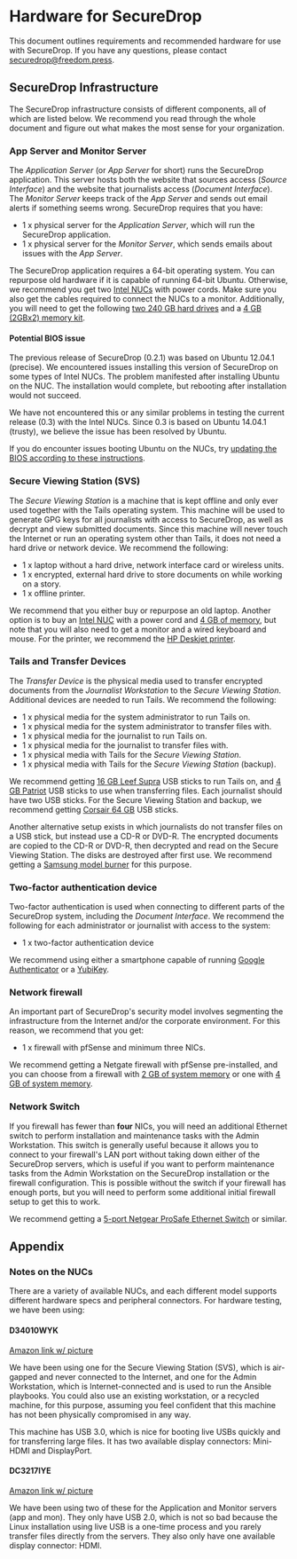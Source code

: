 # Hardware for SecureDrop

This document outlines requirements and recommended hardware for use with SecureDrop. If you have any questions, please contact securedrop@freedom.press.

## SecureDrop Infrastructure

The SecureDrop infrastructure consists of different components, all of which are listed below. We recommend you read through the whole document and figure out what makes the most sense for your organization.

### App Server and Monitor Server

The *Application Server* (or *App Server* for short) runs the SecureDrop application. This server hosts both the website that sources access (*Source Interface*) and the website that journalists access (*Document Interface*). The *Monitor Server* keeps track of the *App Server* and sends out email alerts if something seems wrong. SecureDrop requires that you have:

 * 1 x physical server for the *Application Server*, which will run the SecureDrop application.
 * 1 x physical server for the *Monitor Server*, which sends emails about issues with the *App Server*.

The SecureDrop application requires a 64-bit operating system. You can repurpose old hardware if it is capable of running 64-bit Ubuntu. Otherwise, we recommend you get two [Intel NUCs](http://www.amazon.com/dp/B00F3F38O2/ref=wl_it_dp_o_pd_nS_ttl?_encoding=UTF8&colid=3NQVTBFZV73JA&coliid=IOKQL5QS1Q2NX&psc=1) with power cords. Make sure you also get the cables required to connect the NUCs to a monitor. Additionally, you will need to get the following [two 240 GB hard drives](http://www.amazon.com/dp/B00BQ8RKT4/ref=wl_it_dp_o_pd_nS_ttl?_encoding=UTF8&colid=3NQVTBFZV73JA&coliid=I319YS8KKXVZWS&psc=1) and a [4 GB (2GBx2) memory kit](http://www.amazon.com/Crucial-PC3-12800-204-Pin-Notebook-CT2CP25664BF160B/dp/B005MWQ6WC/ref=sr_1_2?s=electronics&ie=UTF8&qid=1411294165&sr=1-2).

#### Potential BIOS issue

The previous release of SecureDrop (0.2.1) was based on Ubuntu 12.04.1 (precise). We encountered issues installing this version of SecureDrop on some types of Intel NUCs. The problem manifested after installing Ubuntu on the NUC. The installation would complete, but rebooting after installation would not succeed.

We have not encountered this or any similar problems in testing the current release (0.3) with the Intel NUCs. Since 0.3 is based on Ubuntu 14.04.1 (trusty), we believe the issue has been resolved by Ubuntu.

If you do encounter issues booting Ubuntu on the NUCs, try [updating the BIOS according to these instructions](http://arstechnica.com/gadgets/2014/02/new-intel-nuc-bios-update-fixes-steamos-other-linux-booting-problems/).

### Secure Viewing Station (SVS)

The *Secure Viewing Station* is a machine that is kept offline and only ever used together with the Tails operating system. This machine will be used to generate GPG keys for all journalists with access to SecureDrop, as well as decrypt and view submitted documents. Since this machine will never touch the Internet or run an operating system other than Tails, it does not need a hard drive or network device. We recommend the following:

 * 1 x laptop without a hard drive, network interface card or wireless units.
 * 1 x encrypted, external hard drive to store documents on while working on a story.
 * 1 x offline printer.

We recommend that you either buy or repurpose an old laptop. Another option is to buy an [Intel NUC](http://www.amazon.com/dp/B00F3F38O2/ref=wl_it_dp_o_pd_nS_ttl?_encoding=UTF8&colid=3NQVTBFZV73JA&coliid=IOKQL5QS1Q2NX&psc=1) with a power cord and [4 GB of memory](http://www.amazon.com/Crucial-PC3-12800-204-Pin-Notebook-CT2CP25664BF160B/dp/B005MWQ6WC/ref=sr_1_2?s=electronics&ie=UTF8&qid=1411294165&sr=1-2), but note that you will also need to get a monitor and a wired keyboard and mouse. For the printer, we recommend the [HP Deskjet printer](http://www.amazon.com/HP-Deskjet-Printer-CH340A-B1H/dp/B003YGZIY0/ref=pd_sim_op_2?ie=UTF8&refRID=1BNF29AQ5S6C3SR0DS6V).

### Tails and Transfer Devices

The *Transfer Device* is the physical media used to transfer encrypted documents from the *Journalist Workstation* to the *Secure Viewing Station*. Additional devices are needed to run Tails. We recommend the following:

 * 1 x physical media for the system administrator to run Tails on.
 * 1 x physical media for the system administrator to transfer files with.
 * 1 x physical media for the journalist to run Tails on.
 * 1 x physical media for the journalist to transfer files with.
 * 1 x physical media with Tails for the *Secure Viewing Station*.
 * 1 x physical media with Tails for the *Secure Viewing Station* (backup).

We recommend getting [16 GB Leef Supra](http://www.amazon.com/dp/B00FWQTBZ2/ref=wl_it_dp_o_pC_nS_ttl?_encoding=UTF8&colid=3NQVTBFZV73JA&coliid=IX8TE9WOYD105) USB sticks to run Tails on, and [4 GB Patriot](http://www.amazon.com/Swivel-Flash-Drive-Memory-Stick/dp/B00M1GYD90/ref=sr_1_20?s=pc&ie=UTF8&qid=1417035771&sr=1-20&keywords=wellcore+4GB) USB sticks to use when transferring files. Each journalist should have two USB sticks. For the Secure Viewing Station and backup, we recommend getting [Corsair 64 GB](http://www.amazon.com/dp/B00EM71W1S/ref=wl_it_dp_o_pd_nS_ttl?_encoding=UTF8&colid=3NQVTBFZV73JA&coliid=I3KY4GZXC9PPV&psc=1) USB sticks.

Another alternative setup exists in which journalists do not transfer files on a USB stick, but instead use a CD-R or DVD-R. The encrypted documents are copied to the CD-R or DVD-R, then decrypted and read on the Secure Viewing Station. The disks are destroyed after first use. We recommend getting a [Samsung model burner](http://www.newegg.com/External-CD-DVD-Blu-Ray-Drives/SubCategory/ID-420) for this purpose.

### Two-factor authentication device

Two-factor authentication is used when connecting to different parts of the SecureDrop system, including the *Document Interface*. We recommend the following for each administrator or journalist with access to the system:

 * 1 x two-factor authentication device

We recommend using either a smartphone capable of running [Google Authenticator](https://support.google.com/accounts/answer/1066447?hl=en) or a [YubiKey](http://www.yubico.com/products/yubikey-hardware/yubikey/).

### Network firewall

An important part of SecureDrop's security model involves segmenting the infrastructure from the Internet and/or the corporate environment. For this reason, we recommend that you get:

 * 1 x firewall with pfSense and minimum three NICs.

We recommend getting a Netgate firewall with pfSense pre-installed, and you can choose from a firewall with [2 GB of system memory](http://store.netgate.com/NetgateAPU2.aspx) or one with [4 GB of system memory](http://store.netgate.com/APU4.aspx).

### Network Switch

If you firewall has fewer than **four** NICs, you will need an additional Ethernet switch to perform installation and maintenance tasks with the Admin Workstation. This switch is generally useful because it allows you to connect to your firewall's LAN port without taking down either of the SecureDrop servers, which is useful if you want to perform maintenance tasks from the Admin Workstation on the SecureDrop installation or the firewall configuration. This is possible without the switch if your firewall has enough ports, but you will need to perform some additional initial firewall setup to get this to work.

We recommend getting a [5-port Netgear ProSafe Ethernet Switch](http://www.amazon.com/NETGEAR-ProSafe-Gigabit-Ethernet-Desktop/dp/B0000BVYT3/ref=sr_1_fkmr1_1?ie=UTF8&qid=1418401631&sr=8-1-fkmr1&keywords=netgate+prosafe+5+port) or similar.

## Appendix

### Notes on the NUCs

There are a variety of available NUCs, and each different model supports different hardware specs and peripheral connectors. For hardware testing, we have been using:

#### D34010WYK

[Amazon link w/ picture](http://www.amazon.com/Intel-Computing-BOXD34010WYK1-Black-White/dp/B00H3YT886/ref=sr_1_3?ie=UTF8&qid=1413905126&sr=8-3&keywords=NUC+D34010WYK)

We have been using one for the Secure Viewing Station (SVS), which is air-gapped and never connected to the Internet, and one for the Admin Workstation, which is Internet-connected and is used to run the Ansible playbooks. You could also use an existing workstation, or a recycled machine, for this purpose, assuming you feel confident that this machine has not been physically compromised in any way.

This machine has USB 3.0, which is nice for booting live USBs quickly and for transferring large files. It has two available display connectors: Mini-HDMI and DisplayPort.

#### DC3217IYE

[Amazon link w/ picture](http://www.amazon.com/Intel-Computing-Gigabit-i3-3217U-DC3217IYE/dp/B0093LINVK)

We have been using two of these for the Application and Monitor servers (app and mon). They only have USB 2.0, which is not so bad because the Linux installation using live USB is a one-time process and you rarely transfer files directly from the servers. They also only have one available display connector: HDMI.
